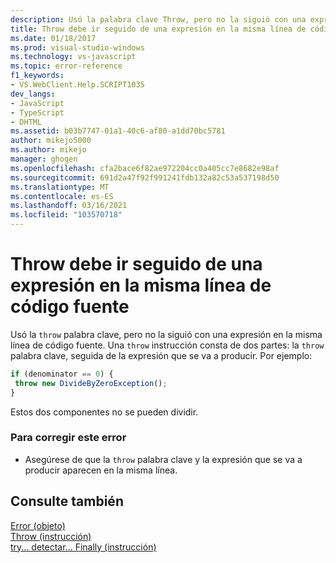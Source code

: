 ```yaml
---
description: Usó la palabra clave Throw, pero no la siguió con una expresión en la misma línea de código fuente.
title: Throw debe ir seguido de una expresión en la misma línea de código fuente | Microsoft Docs
ms.date: 01/18/2017
ms.prod: visual-studio-windows
ms.technology: vs-javascript
ms.topic: error-reference
f1_keywords:
- VS.WebClient.Help.SCRIPT1035
dev_langs:
- JavaScript
- TypeScript
- DHTML
ms.assetid: b03b7747-01a1-40c6-af80-a1dd70bc5781
author: mikejo5000
ms.author: mikejo
manager: ghogen
ms.openlocfilehash: cfa2bace6f82ae972204cc0a405cc7e8682e98af
ms.sourcegitcommit: 691d2a47f92f991241fdb132a82c53a537198d50
ms.translationtype: MT
ms.contentlocale: es-ES
ms.lasthandoff: 03/16/2021
ms.locfileid: "103570718"
---
```

# <a name="throw-must-be-followed-by-an-expression-on-the-same-source-line"></a>Throw debe ir seguido de una expresión en la misma línea de código fuente
Usó la `throw` palabra clave, pero no la siguió con una expresión en la misma línea de código fuente. Una `throw` instrucción consta de dos partes: la `throw` palabra clave, seguida de la expresión que se va a producir. Por ejemplo:  
  
```JavaScript  
if (denominator == 0) {  
 throw new DivideByZeroException();  
}  
```  
  
 Estos dos componentes no se pueden dividir.  
  
### <a name="to-correct-this-error"></a>Para corregir este error  
  
- Asegúrese de que la `throw` palabra clave y la expresión que se va a producir aparecen en la misma línea.  
  
## <a name="see-also"></a>Consulte también  
 [Error (objeto)](https://developer.mozilla.org/docs/Web/JavaScript/Reference/Global_Objects/Error)   
 [Throw (instrucción)](https://developer.mozilla.org/docs/Web/JavaScript/Reference/Statements/throw)   
 [try... detectar... Finally (instrucción)](https://developer.mozilla.org/docs/Web/JavaScript/Reference/Statements/try...catch)
